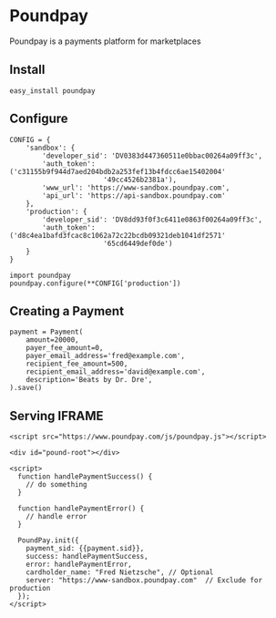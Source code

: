 Poundpay
=====

Poundpay is a payments platform for marketplaces

Install
-------

    easy_install poundpay



Configure
---------

    CONFIG = {
        'sandbox': {
            'developer_sid': 'DV0383d447360511e0bbac00264a09ff3c',
            'auth_token': ('c31155b9f944d7aed204bdb2a253fef13b4fdcc6ae15402004'
                           '49cc4526b2381a'),
            'www_url': 'https://www-sandbox.poundpay.com',
            'api_url': 'https://api-sandbox.poundpay.com'
        },
        'production': {
            'developer_sid': 'DV8dd93f0f3c6411e0863f00264a09ff3c',
            'auth_token': ('d8c4ea1bafd3fcac8c1062a72c22bcdb09321deb1041df2571'
                           '65cd6449def0de')
        }
    }

    import poundpay
    poundpay.configure(**CONFIG['production'])


Creating a Payment
-----------------

    payment = Payment(
        amount=20000,
        payer_fee_amount=0,
        payer_email_address='fred@example.com',
        recipient_fee_amount=500,
        recipient_email_address='david@example.com',
        description='Beats by Dr. Dre',
    ).save()


Serving IFRAME
--------------

    <script src="https://www.poundpay.com/js/poundpay.js"></script>

    <div id="pound-root"></div>

    <script>
      function handlePaymentSuccess() {
        // do something
      }

      function handlePaymentError() {
        // handle error
      }

      PoundPay.init({
        payment_sid: {{payment.sid}},
        success: handlePaymentSuccess,
        error: handlePaymentError,
        cardholder_name: "Fred Nietzsche", // Optional
        server: "https://www-sandbox.poundpay.com"  // Exclude for production
      });
    </script>
